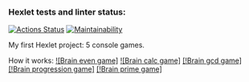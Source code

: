 ### Hexlet tests and linter status:
[![Actions Status](https://github.com/BaronDeFitenbah/frontend-project-44/workflows/hexlet-check/badge.svg)](https://github.com/BaronDeFitenbah/frontend-project-44/actions)
[![Maintainability](https://api.codeclimate.com/v1/badges/ec758f40e83a2e1edd15/maintainability)](https://codeclimate.com/github/BaronDeFitenbah/frontend-project-44/maintainability)

My first Hexlet project: 5 console games.

How it works:
[![Brain even game]](https://asciinema.org/a/558120)
[![Brain calc game]](https://asciinema.org/a/558367)
[[!Brain gcd game]](https://asciinema.org/a/558368)
[[!Brain progression game]](https://asciinema.org/a/558377)
[[!Brain prime game]](https://asciinema.org/a/558378)
